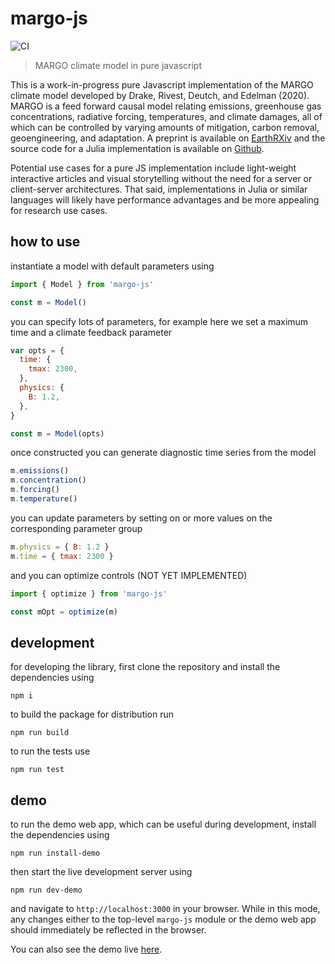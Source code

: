 # margo-js

![CI](https://github.com/carbonplan/margo-js/workflows/CI/badge.svg)

> MARGO climate model in pure javascript

This is a work-in-progress pure Javascript implementation of the MARGO climate model developed by Drake, Rivest, Deutch, and Edelman (2020). MARGO is a feed forward causal model relating emissions, greenhouse gas concentrations, radiative forcing, temperatures, and climate damages, all of which can be controlled by varying amounts of mitigation, carbon removal, geoengineering, and adaptation. A preprint is available on [EarthRXiv](https://eartharxiv.org/5bgyc) and the source code for a Julia implementation is available on [Github](https://github.com/hdrake/ClimateMARGO.jl).

Potential use cases for a pure JS implementation include light-weight interactive articles and visual storytelling without the need for a server or client-server architectures. That said, implementations in Julia or similar languages will likely have performance advantages and be more appealing for research use cases.

## how to use

instantiate a model with default parameters using

```js
import { Model } from 'margo-js'

const m = Model()
```

you can specify lots of parameters, for example here we set a maximum time and a climate feedback parameter

```js
var opts = {
  time: {
    tmax: 2300,
  },
  physics: {
    B: 1.2,
  },
}

const m = Model(opts)
```

once constructed you can generate diagnostic time series from the model

```js
m.emissions()
m.concentration()
m.forcing()
m.temperature()
```

you can update parameters by setting on or more values on the corresponding parameter group

```js
m.physics = { B: 1.2 }
m.time = { tmax: 2300 }
```

and you can optimize controls (NOT YET IMPLEMENTED)

```js
import { optimize } from 'margo-js'

const mOpt = optimize(m)
```

## development

for developing the library, first clone the repository and install the dependencies using

```
npm i
```

to build the package for distribution run

```
npm run build
```

to run the tests use

```
npm run test
```

## demo

to run the demo web app, which can be useful during development, install the dependencies using

```
npm run install-demo
```

then start the live development server using

```
npm run dev-demo
```

and navigate to `http://localhost:3000` in your browser. While in this mode, any changes either to the top-level `margo-js` module or the demo web app should immediately be reflected in the browser.

You can also see the demo live [here]().
